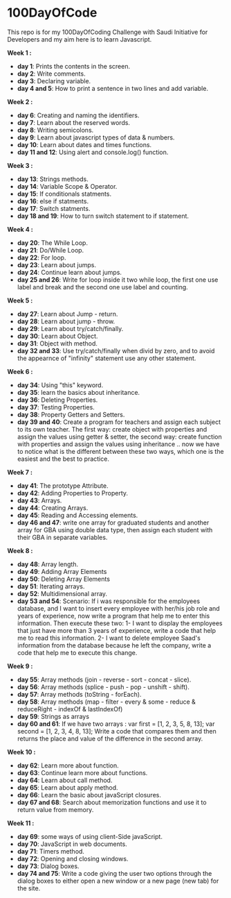 # 100DayOfCode
This repo is for my 100DayOfCoding Challenge with Saudi Initiative for Developers and my aim here is to learn Javascript.

<b>Week 1 :</b>
- <b>day 1</b>: Prints the contents in the screen.
- <b>day 2</b>: Write comments.
- <b>day 3</b>: Declaring variable.
- <b>day 4 and 5</b>: How to print a sentence in two lines and add variable.

<b>Week 2 :</b>
- <b>day 6</b>: Creating and naming the identifiers.
- <b>day 7</b>: Learn about the reserved words.
- <b>day 8</b>: Writing semicolons.
- <b>day 9</b>: Learn about javascript types of data & numbers.
- <b>day 10</b>: Learn about dates and times functions.
- <b>day 11 and 12</b>: Using alert and console.log() function.


<b>Week 3 :</b>
- <b>day 13</b>: Strings methods.
- <b>day 14</b>: Variable Scope & Operator.
- <b>day 15</b>: If conditionals statments.
- <b>day 16</b>: else if statments.
- <b>day 17</b>: Switch statments.
- <b>day 18 and 19</b>: How to turn switch statement to if statement.

<b>Week 4 :</b>
- <b>day 20</b>: The While Loop.
- <b>day 21</b>: Do/While Loop.
- <b>day 22</b>: For loop.
- <b>day 23</b>: Learn about jumps.
- <b>day 24</b>: Continue learn about jumps.
- <b>day 25 and 26</b>: Write for loop inside it two while loop, the first one use label and break and the second one use label and counting.


<b>Week 5 :</b>
- <b>day 27</b>: Learn about Jump - return.
- <b>day 28</b>: Learn about jump - throw.
- <b>day 29</b>: Learn about try/catch/finally.
- <b>day 30</b>: Learn about Object.
- <b>day 31</b>: Object with method.
- <b>day 32 and 33</b>: Use try/catch/finally when divid by zero, and to avoid the appearnce of "infinity" statement use any other statement.


<b>Week 6 :</b>
- <b>day 34</b>: Using "this" keyword.
- <b>day 35</b>: learn the basics about inheritance.
- <b>day 36</b>: Deleting Properties.
- <b>day 37</b>: Testing Properties.
- <b>day 38</b>: Property Getters and Setters.
- <b>day 39 and 40</b>: Create a program for teachers and assign each subject to its own teacher. The first way: create object with properties and assign the values ​​using getter & setter, the second way: create function with properties and assign the values ​​using inheritance .. now we have to notice what is the different between these two ways, which one is the easiest and the best to practice.


<b>Week 7 :</b>
- <b>day 41</b>: The prototype Attribute.
- <b>day 42</b>: Adding Properties to Property.
- <b>day 43</b>: Arrays.
- <b>day 44</b>: Creating Arrays.
- <b>day 45</b>: Reading and Accessing elements.
- <b>day 46 and 47</b>: write one array for graduated students and another array for GBA using double data type, then assign each student with their GBA in separate variables.


<b>Week 8 :</b>
- <b>day 48</b>: Array length.
- <b>day 49</b>: Adding Array Elements
- <b>day 50</b>: Deleting Array Elements
- <b>day 51</b>: Iterating arrays.
- <b>day 52</b>: Multidimensional array.
- <b>day 53 and 54</b>: Scenario: If i was responsible for the employees database, and I want to insert every employee with her/his job role and years of experience, now write a program that help me to enter this information.
Then execute these two:
1- I want to display the employees that just have more than 3 years of experience, write a code that help me to read this information.
2- I want to delete employee Saad's information from the database because he left the company, write a code that help me to execute this change.



<b>Week 9 :</b>
- <b>day 55</b>: Array methods (join - reverse - sort - concat - slice).
- <b>day 56</b>: Array methods (splice - push - pop - unshift - shift).
- <b>day 57</b>: Array methods (toString - forEach).
- <b>day 58</b>: Array methods (map - filter - every & some - reduce & reduceRight - indexOf & lastIndexOf)
- <b>day 59</b>: Strings as arrays
- <b>day 60 and 61</b>: If we have two arrays :
var first = [1, 2, 3, 5, 8, 13];
var second = [1, 2, 3, 4, 8, 13];
Write a code that compares them and then returns the place and value of the difference in the second array.



<b>Week 10 :</b>
- <b>day 62</b>: Learn more about function.
- <b>day 63</b>: Continue learn more about functions.
- <b>day 64</b>: Learn about call method.
- <b>day 65</b>: Learn about apply method.
- <b>day 66</b>: Learn the basic about javaScript closures.
- <b>day 67 and 68</b>: Search about memorization functions and use it to return value from memory. 



<b>Week 11 :</b>
- <b>day 69</b>: some ways of using client-Side javaScript.
- <b>day 70</b>: JavaScript in web documents.
- <b>day 71</b>: Timers method.
- <b>day 72</b>: Opening and closing windows.
- <b>day 73</b>: Dialog boxes.
- <b>day 74 and 75</b>: Write a code giving the user two options through the dialog boxes to either open a new window or a new page (new tab) for the site.